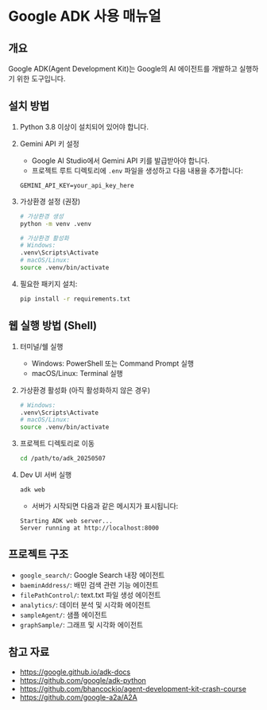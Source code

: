 # Google ADK 사용 매뉴얼

## 개요
Google ADK(Agent Development Kit)는 Google의 AI 에이전트를 개발하고 실행하기 위한 도구입니다.

## 설치 방법

1. Python 3.8 이상이 설치되어 있어야 합니다.

2. Gemini API 키 설정
   - Google AI Studio에서 Gemini API 키를 발급받아야 합니다.
   - 프로젝트 루트 디렉토리에 `.env` 파일을 생성하고 다음 내용을 추가합니다:
   ```
   GEMINI_API_KEY=your_api_key_here
   ```

3. 가상환경 설정 (권장)
   ```bash
   # 가상환경 생성
   python -m venv .venv

   # 가상환경 활성화
   # Windows:
   .venv\Scripts\Activate
   # macOS/Linux:
   source .venv/bin/activate
   ```

4. 필요한 패키지 설치:
   ```bash
   pip install -r requirements.txt
   ```

## 웹 실행 방법 (Shell)

1. 터미널/쉘 실행
   - Windows: PowerShell 또는 Command Prompt 실행
   - macOS/Linux: Terminal 실행

2. 가상환경 활성화 (아직 활성화하지 않은 경우)
   ```bash
   # Windows:
   .venv\Scripts\Activate
   # macOS/Linux:
   source .venv/bin/activate
   ```

3. 프로젝트 디렉토리로 이동
   ```bash
   cd /path/to/adk_20250507
   ```

4. Dev UI 서버 실행
   ```bash
   adk web
   ```
   - 서버가 시작되면 다음과 같은 메시지가 표시됩니다:
   ```
   Starting ADK web server...
   Server running at http://localhost:8000
   ```


## 프로젝트 구조

- `google_search/`: Google Search 내장 에이전트
- `baeminAddress/`: 배민 검색 관련 기능 에이전트
- `filePathControl/`: text.txt 파일 생성 에이전트
- `analytics/`: 데이터 분석 및 시각화 에이전트
- `sampleAgent/`: 샘플 에이전트
- `graphSample/`: 그래프 및 시각화 에이전트


## 참고 자료

- https://google.github.io/adk-docs
- https://github.com/google/adk-python
- https://github.com/bhancockio/agent-development-kit-crash-course
- https://github.com/google-a2a/A2A